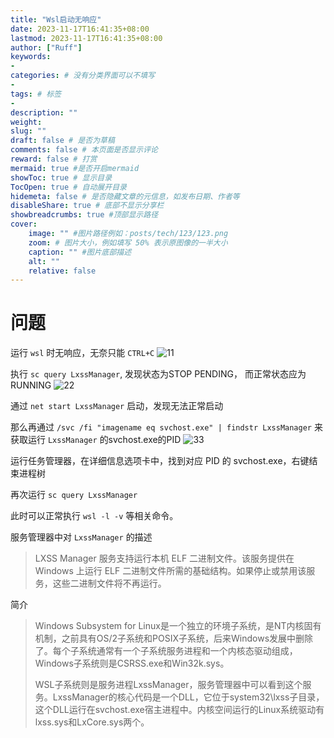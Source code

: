 ```yaml
---
title: "Wsl启动无响应"
date: 2023-11-17T16:41:35+08:00
lastmod: 2023-11-17T16:41:35+08:00
author: ["Ruff"]
keywords: 
- 
categories: # 没有分类界面可以不填写
- 
tags: # 标签
- 
description: ""
weight:
slug: ""
draft: false # 是否为草稿
comments: false # 本页面是否显示评论
reward: false # 打赏
mermaid: true #是否开启mermaid
showToc: true # 显示目录
TocOpen: true # 自动展开目录
hidemeta: false # 是否隐藏文章的元信息，如发布日期、作者等
disableShare: true # 底部不显示分享栏
showbreadcrumbs: true #顶部显示路径
cover:
    image: "" #图片路径例如：posts/tech/123/123.png
    zoom: # 图片大小，例如填写 50% 表示原图像的一半大小
    caption: "" #图片底部描述
    alt: ""
    relative: false
---
```


# 问题

运行 `wsl` 时无响应，无奈只能 `CTRL+C`
![11](wsl.png)

执行 `sc query LxssManager`, 发现状态为STOP PENDING， 而正常状态应为 RUNNING
![22](query.png)

通过 `net start LxssManager` 启动，发现无法正常启动

那么再通过 `/svc /fi "imagename eq svchost.exe" | findstr LxssManager` 来获取运行 `LxssManager` 的svchost.exe的PID
![33](pid.png)

运行任务管理器，在详细信息选项卡中，找到对应 PID 的 svchost.exe，右键结束进程树

再次运行 `sc query LxssManager`

此时可以正常执行 `wsl -l -v` 等相关命令。


服务管理器中对 `LxssManager` 的描述
> LXSS Manager 服务支持运行本机 ELF 二进制文件。该服务提供在 Windows 上运行 ELF 二进制文件所需的基础结构。如果停止或禁用该服务，这些二进制文件将不再运行。

简介

>Windows Subsystem for Linux是一个独立的环境子系统，是NT内核固有机制，之前具有OS/2子系统和POSIX子系统，后来Windows发展中删除了。每个子系统通常有一个子系统服务进程和一个内核态驱动组成，Windows子系统则是CSRSS.exe和Win32k.sys。
>
>WSL子系统则是服务进程LxssManager，服务管理器中可以看到这个服务。LxssManager的核心代码是一个DLL，它位于system32\lxss子目录，这个DLL运行在svchost.exe宿主进程中。内核空间运行的Linux系统驱动有lxss.sys和LxCore.sys两个。